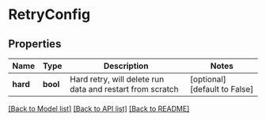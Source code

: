 # RetryConfig

## Properties
Name | Type | Description | Notes
------------ | ------------- | ------------- | -------------
**hard** | **bool** | Hard retry, will delete run data and restart from scratch | [optional] [default to False]

[[Back to Model list]](../README.md#documentation-for-models) [[Back to API list]](../README.md#documentation-for-api-endpoints) [[Back to README]](../README.md)


